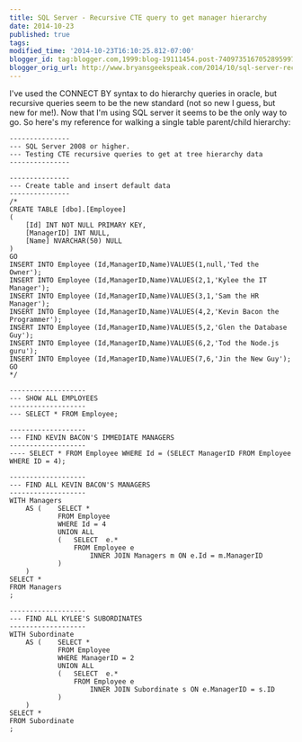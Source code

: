 ```yaml
---
title: SQL Server - Recursive CTE query to get manager hierarchy
date: 2014-10-23
published: true
tags: 
modified_time: '2014-10-23T16:10:25.812-07:00'
blogger_id: tag:blogger.com,1999:blog-19111454.post-7409735167052895997
blogger_orig_url: http://www.bryansgeekspeak.com/2014/10/sql-server-recursive-cte-query-to-get.html
---
```


I've used the CONNECT BY syntax to do hierarchy queries in oracle, but recursive queries seem to be the new standard (not so new I guess, but new for me!).  Now that I'm using SQL server it seems to be the only way to go.  So here's my reference for walking a single table parent/child hierarchy:  

```sql{codeTitle: "temp.sql"}
---------------
--- SQL Server 2008 or higher.
--- Testing CTE recursive queries to get at tree hierarchy data
---------------

---------------
--- Create table and insert default data
---------------
/*
CREATE TABLE [dbo].[Employee]
(
	[Id] INT NOT NULL PRIMARY KEY, 
    [ManagerID] INT NULL, 
    [Name] NVARCHAR(50) NULL
)
GO
INSERT INTO Employee (Id,ManagerID,Name)VALUES(1,null,'Ted the Owner');
INSERT INTO Employee (Id,ManagerID,Name)VALUES(2,1,'Kylee the IT Manager');
INSERT INTO Employee (Id,ManagerID,Name)VALUES(3,1,'Sam the HR Manager');
INSERT INTO Employee (Id,ManagerID,Name)VALUES(4,2,'Kevin Bacon the Programmer');
INSERT INTO Employee (Id,ManagerID,Name)VALUES(5,2,'Glen the Database Guy');
INSERT INTO Employee (Id,ManagerID,Name)VALUES(6,2,'Tod the Node.js guru');
INSERT INTO Employee (Id,ManagerID,Name)VALUES(7,6,'Jin the New Guy');
GO
*/

-------------------
--- SHOW ALL EMPLOYEES
-------------------
--- SELECT * FROM Employee;

-------------------
--- FIND KEVIN BACON'S IMMEDIATE MANAGERS
-------------------
---- SELECT * FROM Employee WHERE Id = (SELECT ManagerID FROM Employee WHERE ID = 4);

-------------------
--- FIND ALL KEVIN BACON'S MANAGERS
-------------------
WITH Managers
	AS (	SELECT *
			FROM Employee 
			WHERE Id = 4
			UNION ALL
			(	SELECT	e.*
				FROM Employee e
					INNER JOIN Managers m ON e.Id = m.ManagerID
			)
	)
SELECT *
FROM Managers 
;

-------------------
--- FIND ALL KYLEE'S SUBORDINATES
-------------------
WITH Subordinate
	AS (	SELECT *
			FROM Employee
			WHERE ManagerID = 2
			UNION ALL
			(	SELECT	e.*
				FROM Employee e
					INNER JOIN Subordinate s ON e.ManagerID = s.ID
			)
	)
SELECT *
FROM Subordinate 
;


```
